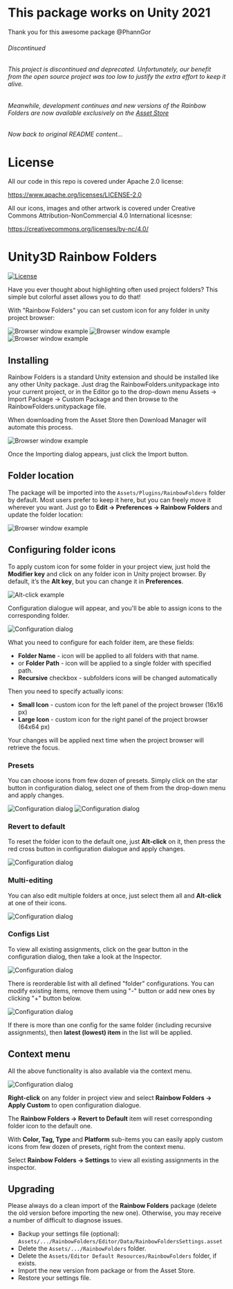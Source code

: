 # This package works on Unity 2021
Thank you for this awesome package @PhannGor

###### Discontinued

###### This project is discontinued and deprecated. Unfortunately, our benefit from the open source project was too low to justify the extra effort to keep it alive.

###### Meanwhile, development continues and new versions of the Rainbow Folders are now available exclusively on the [Asset Store](http://u3d.as/mor)

###### Now back to original README content…

# License

All our code in this repo is covered under Apache 2.0 license:

https://www.apache.org/licenses/LICENSE-2.0

All our icons, images and other artwork is covered under Creative Commons Attribution-NonCommercial 4.0 International licesnse:

https://creativecommons.org/licenses/by-nc/4.0/

# Unity3D Rainbow Folders

[![License](https://img.shields.io/badge/license-Apache%202.0-blue.svg)](https://raw.githubusercontent.com/PhannGor/unity3d-rainbow-folders/master/LICENSE)


Have you ever thought about highlighting often used project folders? This simple but colorful asset allows you to do that!

With "Rainbow Folders" you can set custom icon for any folder in unity project browser:

![Browser window example](https://raw.githubusercontent.com/PhannGor/phanngor.github.io/master/stuff/rainbowfolders/images/v05/01.png)
![Browser window example](https://raw.githubusercontent.com/PhannGor/phanngor.github.io/master/stuff/rainbowfolders/images/v05/02.png)
![Browser window example](https://raw.githubusercontent.com/PhannGor/phanngor.github.io/master/stuff/rainbowfolders/images/v05/03.png)

## Installing

Rainbow Folders is a standard Unity extension and should be installed like any other Unity package. Just drag the RainbowFolders.unitypackage into your current project, or in the Editor go to the drop-down menu Assets → Import Package → Custom Package and then browse to the RainbowFolders.unitypackage file.

When downloading from the Asset Store then Download Manager will automate this process.

![Browser window example](https://raw.githubusercontent.com/PhannGor/phanngor.github.io/master/stuff/rainbowfolders/images/v07/02.png)

Once the Importing dialog appears, just click the Import button.

## Folder location

The package will be imported into the `Assets/Plugins/RainbowFolders` folder by default. Most users prefer to keep it here, but you can freely move it wherever you want.  Just go to **Edit → Preferences → Rainbow Folders** and update the folder location:

![Browser window example](https://raw.githubusercontent.com/PhannGor/phanngor.github.io/master/stuff/rainbowfolders/images/v07/03.png) 

## Configuring folder icons

To apply custom icon for some folder in your project view, just hold the **Modifier key** and click on any folder icon in Unity project browser. By default, it’s the **Alt key**, but you can change it in **Preferences**.

![Alt-click example](https://raw.githubusercontent.com/PhannGor/phanngor.github.io/master/stuff/rainbowfolders/images/v05/04.png)

Configuration dialogue will appear, and you'll be able to assign icons to the corresponding folder.

![Configuration dialog](https://raw.githubusercontent.com/PhannGor/phanngor.github.io/master/stuff/rainbowfolders/images/v07/05.png)

What you need to configure for each folder item, are these fields:

* **Folder Name** - icon will be applied to all folders with that name.
* or **Folder Path** - icon will be applied to a single folder with specified path.
* **Recursive** checkbox - subfolders icons will be changed automatically

Then you need to specify actually icons:
* **Small Icon** - custom icon for the left panel of the project browser (16x16 px)
* **Large Icon** - custom icon for the right panel of the project browser (64x64 px)

Your changes will be applied next time when the project browser will retrieve the focus.

### Presets

You can choose icons from few dozen of presets. Simply click on the star button in configuration dialog, select one of them from the drop-down menu and apply changes.

![Configuration dialog](https://raw.githubusercontent.com/PhannGor/phanngor.github.io/master/stuff/rainbowfolders/images/v07/07.png)
![Configuration dialog](https://raw.githubusercontent.com/PhannGor/phanngor.github.io/master/stuff/rainbowfolders/images/v07/08.png)

### Revert to default

To reset the folder icon to the default one, just **Alt-click** on it, then press the red cross button in configuration dialogue and apply changes.

![Configuration dialog](https://raw.githubusercontent.com/PhannGor/phanngor.github.io/master/stuff/rainbowfolders/images/v07/06.png)

### Multi-editing

You can also edit multiple folders at once, just select them all and **Alt-click** at one of their icons.

![Configuration dialog](https://raw.githubusercontent.com/PhannGor/phanngor.github.io/master/stuff/rainbowfolders/images/v05/09.png)

### Configs List

To view all existing assignments, click on the gear button in the configuration dialog, then take a look at the Inspector.

![Configuration dialog](https://raw.githubusercontent.com/PhannGor/phanngor.github.io/master/stuff/rainbowfolders/images/v07/10.png)

There is reorderable list with all defined "folder" configurations. You can modify existing items, remove them using "-" button or add new ones by clicking "+" button below.

![Configuration dialog](https://raw.githubusercontent.com/PhannGor/phanngor.github.io/master/stuff/rainbowfolders/images/v07/11.png)

If there is more than one config for the same folder (including recursive assignments), then **latest (lowest) item** in the list will be applied.

## Context menu

All the above functionality is also available via the context menu.

![Configuration dialog](https://raw.githubusercontent.com/PhannGor/phanngor.github.io/master/stuff/rainbowfolders/images/v05/14.png)

**Right-click** on any folder in project view and select **Rainbow Folders → Apply Custom** to open configuration dialogue.

The **Rainbow Folders → Revert to Default** item will reset corresponding folder icon to the default one.

With **Color, Tag, Type** and **Platform** sub-items you can easily apply custom icons from few dozen of presets, right from the context menu.

Select **Rainbow Folders → Settings** to view all existing assignments in the inspector.

## Upgrading

Please always do a clean import of the **Rainbow Folders** package (delete the old version before importing the new one). Otherwise, you may receive a number of difficult to diagnose issues.
* Backup your settings file (optional):
`Assets/.../RainbowFolders/Editor/Data/RainbowFoldersSettings.asset`
* Delete the `Assets/.../RainbowFolders` folder.
* Delete the `Assets/Editor Default Resources/RainbowFolders` folder, if exists.
* Import the new version from package or from the Asset Store.
* Restore your settings file.
